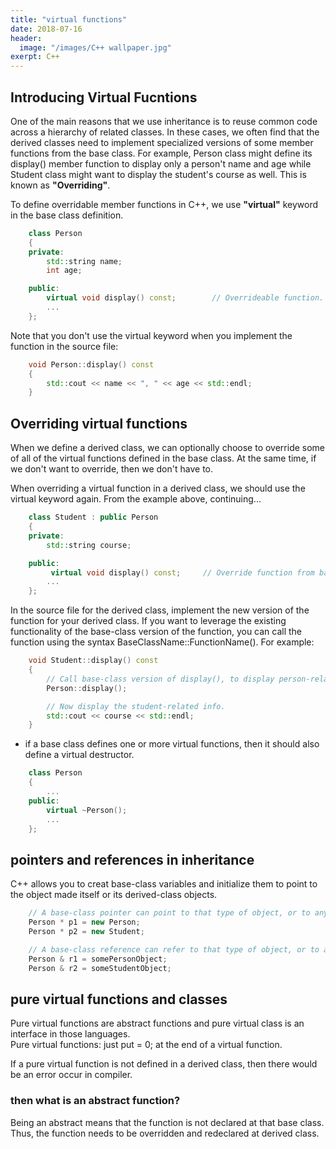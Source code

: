 ```yaml
---
title: "virtual functions"
date: 2018-07-16
header:
  image: "/images/C++ wallpaper.jpg"
exerpt: C++
---
```





## Introducing Virtual Fucntions

One of the main reasons that we use inheritance is to reuse common code across a hierarchy of related classes.
In these cases, we often find that the derived classes need to implement specialized versions of some member functions from the base class.
For example, Person class might define its display() member function to display only a person't name and age while Student class might want to display the student's course as well.
This is known as **"Overriding"**.

To define overridable member functions in C++, we use **"virtual"** keyword in the base class definition.

```c++
    class Person
    {
    private:
        std::string name;
        int age;

    public:
        virtual void display() const;        // Overrideable function.
        ...
    };
```

Note that you don't use the virtual keyword when you implement the function in the source file:
```c++
    void Person::display() const
    {
        std::cout << name << ", " << age << std::endl;
    }
```


## Overriding virtual functions

When we define a derived class, we can optionally choose to override some of all of the virtual functions defined in the base class.
At the same time, if we don't want to override, then we don't have to.

When overriding a virtual function in a derived class, we should use the virtual keyword again.
From the example above, continuing...

```C++
    class Student : public Person
    {
    private:
        std::string course;

    public:
         virtual void display() const;     // Override function from base class.
        ...
    };
```

In the source file for the derived class, implement the new version of the function for your derived class. If you want to leverage the existing functionality of the base-class version of the function, you can call the function using the syntax BaseClassName::FunctionName(). For example:

```c++
    void Student::display() const
    {
        // Call base-class version of display(), to display person-related info.
        Person::display();

        // Now display the student-related info.
        std::cout << course << std::endl;
    }
```

- if a base class defines one or more virtual functions, then it should also define a virtual destructor.

```C++
    class Person
    {
        ...
    public:
        virtual ~Person();
        ...
    };
```


## pointers and references in inheritance

C++ allows you to creat base-class variables and initialize them to point to the object made itself or its derived-class objects.

```c++
    // A base-class pointer can point to that type of object, or to any derived type of object.
    Person * p1 = new Person;
    Person * p2 = new Student;

    // A base-class reference can refer to that type of object, or to any derived type of object.
    Person & r1 = somePersonObject;
    Person & r2 = someStudentObject;
```


## pure virtual functions and classes

Pure virtual functions are abstract functions and pure virtual class is an interface in those languages.  
Pure virtual functions: just put = 0; at the end of a virtual function.  

If a pure virtual function is not defined in a derived class, then there would be an error occur in compiler.

### then what is an abstract function?

Being an abstract means that the function is not declared at that base class.  
Thus, the function needs to be overridden and redeclared at derived class.



